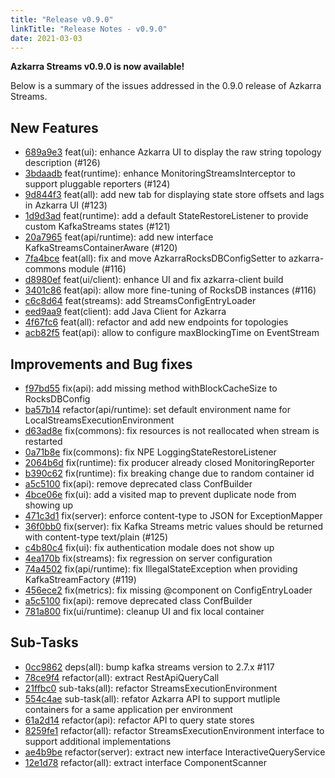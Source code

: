 ```yaml
---
title: "Release v0.9.0"
linkTitle: "Release Notes - v0.9.0"
date: 2021-03-03
---
```


**Azkarra Streams v0.9.0 is now available!**

Below is a summary of the issues addressed in the 0.9.0 release of Azkarra Streams. 

## New Features
* [689a9e3](https://github.com/streamthoughts/azkarra-streams/commit/689a9e3) feat(ui): enhance Azkarra UI to display the raw string topology description (#126)
* [3bdaadb](https://github.com/streamthoughts/azkarra-streams/commit/3bdaadb) feat(runtime): enhance MonitoringStreamsInterceptor to support pluggable reporters (#124)
* [9d844f3](https://github.com/streamthoughts/azkarra-streams/commit/9d844f3) feat(all): add new tab for displaying state store offsets and lags in Azkarra UI (#123)
* [1d9d3ad](https://github.com/streamthoughts/azkarra-streams/commit/1d9d3ad) feat(runtime): add a default StateRestoreListener to provide custom KafkaStreams states (#121)
* [20a7965](https://github.com/streamthoughts/azkarra-streams/commit/20a7965) feat(api/runtime): add new interface KafkaStreamsContainerAware (#120)
* [7fa4bce](https://github.com/streamthoughts/azkarra-streams/commit/7fa4bce) feat(all): fix and move AzkarraRocksDBConfigSetter to azkarra-commons module (#116)
* [d8980ef](https://github.com/streamthoughts/azkarra-streams/commit/d8980ef) feat(ui/client): enhance UI and fix azkarra-client build
* [3401c86](https://github.com/streamthoughts/azkarra-streams/commit/3401c86) feat(api): allow more fine-tuning of RocksDB instances (#116)
* [c6c8d64](https://github.com/streamthoughts/azkarra-streams/commit/c6c8d64) feat(streams): add StreamsConfigEntryLoader
* [eed9aa9](https://github.com/streamthoughts/azkarra-streams/commit/eed9aa9) feat(client): add Java Client for Azkarra
* [4f67fc6](https://github.com/streamthoughts/azkarra-streams/commit/4f67fc6) feat(all): refactor and add new endpoints for topologies
* [acb82f5](https://github.com/streamthoughts/azkarra-streams/commit/acb82f5) feat(api): allow to configure maxBlockingTime on EventStream

## Improvements and Bug fixes
* [f97bd55](https://github.com/streamthoughts/azkarra-streams/commit/f97bd55) fix(api): add missing method withBlockCacheSize to RocksDBConfig
* [ba57b14](https://github.com/streamthoughts/azkarra-streams/commit/ba57b14) refactor(api/runtime): set default environment name for LocalStreamsExecutionEnvironment
* [d63ad8e](https://github.com/streamthoughts/azkarra-streams/commit/d63ad8e) fix(commons): fix resources is not reallocated when stream is restarted
* [0a71b8e](https://github.com/streamthoughts/azkarra-streams/commit/0a71b8e) fix(commons): fix NPE LoggingStateRestoreListener
* [2064b6d](https://github.com/streamthoughts/azkarra-streams/commit/2064b6d) fix(runtime): fix producer already closed MonitoringReporter
* [b390c62](https://github.com/streamthoughts/azkarra-streams/commit/b390c62) fix(runtime): fix breaking change due to random container id
* [a5c5100](https://github.com/streamthoughts/azkarra-streams/commit/a5c5100) fix(api): remove deprecated class ConfBuilder
* [4bce06e](https://github.com/streamthoughts/azkarra-streams/commit/4bce06e) fix(ui): add a visited map to prevent duplicate node from showing up
* [471c3d1](https://github.com/streamthoughts/azkarra-streams/commit/471c3d1) fix(server): enforce content-type to JSON for ExceptionMapper
* [36f0bb0](https://github.com/streamthoughts/azkarra-streams/commit/36f0bb0) fix(server): fix Kafka Streams metric values should be returned with content-type text/plain (#125)
* [c4b80c4](https://github.com/streamthoughts/azkarra-streams/commit/c4b80c4) fix(ui): fix authentication modale does not show up
* [4ea170b](https://github.com/streamthoughts/azkarra-streams/commit/4ea170b) fix(streams): fix regression on server configuration
* [74a4502](https://github.com/streamthoughts/azkarra-streams/commit/74a4502) fix(api/runtime): fix IllegalStateException when providing KafkaStreamFactory (#119)
* [456ece2](https://github.com/streamthoughts/azkarra-streams/commit/456ece2) fix(metrics): fix missing @component on ConfigEntryLoader
* [a5c5100](https://github.com/streamthoughts/azkarra-streams/commit/a5c5100) fix(api): remove deprecated class ConfBuilder
* [781a800](https://github.com/streamthoughts/azkarra-streams/commit/781a800) fix(ui/runtime): cleanup UI and fix local container

## Sub-Tasks
* [0cc9862](https://github.com/streamthoughts/azkarra-streams/commit/0cc9862) deps(all): bump kafka streams version to 2.7.x #117
* [78ce9f4](https://github.com/streamthoughts/azkarra-streams/commit/78ce9f4) refactor(all): extract RestApiQueryCall
* [21ffbc0](https://github.com/streamthoughts/azkarra-streams/commit/21ffbc0) sub-taks(all): refactor StreamsExecutionEnvironment
* [554c4ae](https://github.com/streamthoughts/azkarra-streams/commit/554c4ae) sub-task(all): refator Azkarra API to support mutliple containers for a same application per environment
* [61a2d14](https://github.com/streamthoughts/azkarra-streams/commit/61a2d14) refactor(api): refactor API to query state stores
* [8259fe1](https://github.com/streamthoughts/azkarra-streams/commit/8259fe1) refactor(all): refactor StreamsExecutionEnvironment interface to support additional implementations
* [ae4b9be](https://github.com/streamthoughts/azkarra-streams/commit/ae4b9be) refactor(server): extract new interface InteractiveQueryService
* [12e1d78](https://github.com/streamthoughts/azkarra-streams/commit/12e1d78) refactor(all): extract interface ComponentScanner